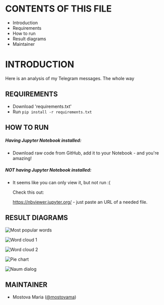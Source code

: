 
# CONTENTS OF THIS FILE
 * Introduction
 * Requirements
 * How to run
 * Result diagrams
 * Maintainer



# INTRODUCTION
Here is an analysis of my Telegram messages. The whole way 



## REQUIREMENTS
* Download 'requirements.txt'
* Run ``` pip install -r requirements.txt ```



## HOW TO RUN
##### Having Jupyter Notebook installed:
- Download raw code from GitHub, add it to your Notebook - and you're amazing!

##### NOT having Jupyter Notebook installed:
- It seems like you can only view it, but not run :( 

  Check this out:

  https://nbviewer.jupyter.org/ - just paste an URL of a needed file.
  
  
## RESULT DIAGRAMS
![Most popular words](https://user-images.githubusercontent.com/98413028/167289093-686733ca-395d-4a79-95e4-ef47f0143e67.png)

![Word cloud 1](https://user-images.githubusercontent.com/98413028/167289131-d135ac9f-86ab-43d0-ae06-b69e421f9e3d.png)

![Word cloud 2](https://user-images.githubusercontent.com/98413028/167289164-1e9a0489-3d82-4e39-b8a9-43478eabe9e9.png)

![Pie chart](https://user-images.githubusercontent.com/98413028/167289192-64e49ac0-8873-4ac6-8a29-2141aa4c0d45.png)

![Naum dialog](https://user-images.githubusercontent.com/98413028/167289222-673939d6-15bf-4397-8f0f-153453bdb1f8.png)


## MAINTAINER
- Mostova Maria ([@mostovama](https://github.com/mostovama))
